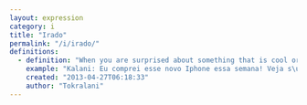 ```yaml
---
layout: expression
category: i
title: "Irado"
permalink: "/i/irado/"
definitions:
  - definition: "When you are surprised about something that is cool or interesting (When you like something and you are excited about it). In addition, \"irado\" can be used when you are angry at someone else. However, when using the word \"Iradoo\" you do need to change your intonation as if you were really happy and surprised!"
    example: "Kalani: Eu comprei esse novo Iphone essa semana! Veja s\u00f3, como ele \u00e9 legal!\nHeberton: Nussssss! Que iradoooo."
    created: "2013-04-27T06:18:33"
    author: "Tokralani"
---
```

